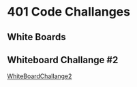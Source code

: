 # 401 Code Challanges

## White Boards

## Whiteboard Challange #2

[WhiteBoardChallange2](/javascript/code-challenges/Array-Reverse/WhiteBoard1.png)
